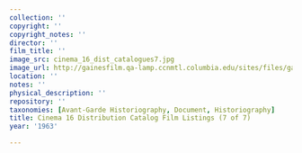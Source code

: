 ```yaml
---
collection: ''
copyright: ''
copyright_notes: ''
director: ''
film_title: ''
image_src: cinema_16_dist_catalogues7.jpg
image_url: http://gainesfilm.qa-lamp.ccnmtl.columbia.edu/sites/files/gainesfilm/images/cinema_16_dist_catalogues7.jpg
location: ''
notes: ''
physical_description: ''
repository: ''
taxonomies: [Avant-Garde Historiography, Document, Historiography]
title: Cinema 16 Distribution Catalog Film Listings (7 of 7)
year: '1963'

---
```

